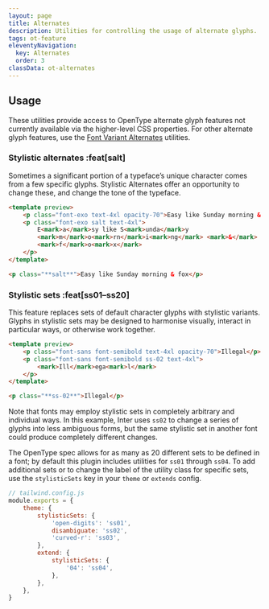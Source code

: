 ```yaml
---
layout: page
title: Alternates
description: Utilities for controlling the usage of alternate glyphs.
tags: ot-feature
eleventyNavigation:
  key: Alternates
  order: 3
classData: ot-alternates
---
```


## Usage

These utilities provide access to OpenType alternate glyph features not currently available via the higher-level CSS properties. For other alternate glyph features, use the [Font Variant Alternates](/font-variant-alternates) utilities.

### Stylistic alternates :feat[salt]

Sometimes a significant portion of a typeface’s unique character comes from a few specific glyphs. Stylistic Alternates offer an opportunity to change these, and change the tone of the typeface.

```html amber
<template preview>
	<p class="font-exo text-4xl opacity-70">Easy like Sunday morning & fox</p>
	<p class="font-exo salt text-4xl">
		E<mark>a</mark>sy like S<mark>unda</mark>y
		<mark>m</mark>o<mark>rn</mark>i<mark>ng</mark> <mark>&</mark>
		<mark>f</mark>o<mark>x</mark>
	</p>
</template>

<p class="**salt**">Easy like Sunday morning & fox</p>
```

### Stylistic sets :feat[ss01–ss20]

This feature replaces sets of default character glyphs with stylistic variants. Glyphs in stylistic sets may be designed to harmonise visually, interact in particular ways, or otherwise work together.

```html emerald
<template preview>
	<p class="font-sans font-semibold text-4xl opacity-70">Illegal</p>
	<p class="font-sans font-semibold ss-02 text-4xl">
		<mark>Ill</mark>ega<mark>l</mark>
	</p>
</template>

<p class="**ss-02**">Illegal</p>
```

Note that fonts may employ stylistic sets in completely arbitrary and individual ways. In this example, Inter uses `ss02` to change a series of glyphs into less ambiguous forms, but the same stylistic set in another font could produce completely different changes.

The OpenType spec allows for as many as 20 different sets to be defined in a font; by default this plugin includes utilities for `ss01` through `ss04`. To add additional sets or to change the label of the utility class for specific sets, use the `stylisticSets` key in your `theme` or `extends` config.

```js
// tailwind.config.js
module.exports = {
	theme: {
		stylisticSets: {
			'open-digits': 'ss01',
			disambiguate: 'ss02',
			'curved-r': 'ss03',
		},
		extend: {
			stylisticSets: {
				'04': 'ss04',
			},
		},
	},
}
```
